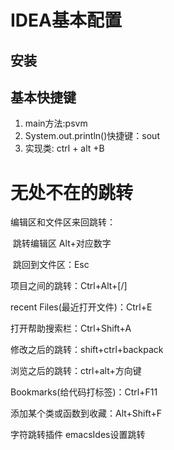 # IDEA基本配置

## 安装

## 基本快捷键
1. main方法:psvm
2. System.out.println()快捷键：sout
3. 实现类: ctrl + alt +B


# 无处不在的跳转

编辑区和文件区来回跳转：

​        跳转编辑区   Alt+对应数字

​        跳回到文件区：Esc

项目之间的跳转：Ctrl+Alt+[/]

recent Files(最近打开文件)：Ctrl+E

打开帮助搜索栏：Ctrl+Shift+A

修改之后的跳转：shift+ctrl+backpack 

浏览之后的跳转：ctrl+alt+方向键 

Bookmarks(给代码打标签)：Ctrl+F11

添加某个类或函数到收藏：Alt+Shift+F

字符跳转插件	emacsIdes设置跳转







